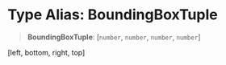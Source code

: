 # Type Alias: BoundingBoxTuple

> **BoundingBoxTuple**: [`number`, `number`, `number`, `number`]

[left, bottom, right, top]
